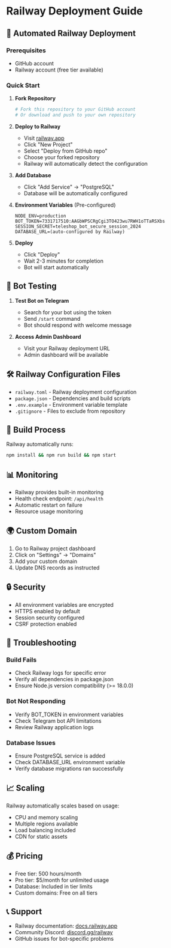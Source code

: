 # Railway Deployment Guide

## 🚀 Automated Railway Deployment

### Prerequisites
- GitHub account
- Railway account (free tier available)

### Quick Start

1. **Fork Repository**
   ```bash
   # Fork this repository to your GitHub account
   # Or download and push to your own repository
   ```

2. **Deploy to Railway**
   - Visit [railway.app](https://railway.app)
   - Click "New Project"
   - Select "Deploy from GitHub repo"
   - Choose your forked repository
   - Railway will automatically detect the configuration

3. **Add Database**
   - Click "Add Service" → "PostgreSQL"
   - Database will be automatically configured

4. **Environment Variables** (Pre-configured)
   ```env
   NODE_ENV=production
   BOT_TOKEN=7331717510:AAGbWPSCRgCgi3TO423wu7RWH1oTTaRSXbs
   SESSION_SECRET=teleshop_bot_secure_session_2024
   DATABASE_URL=(auto-configured by Railway)
   ```

5. **Deploy**
   - Click "Deploy"
   - Wait 2-3 minutes for completion
   - Bot will start automatically

## 🤖 Bot Testing

1. **Test Bot on Telegram**
   - Search for your bot using the token
   - Send `/start` command
   - Bot should respond with welcome message

2. **Access Admin Dashboard**
   - Visit your Railway deployment URL
   - Admin dashboard will be available

## 🛠 Railway Configuration Files

- `railway.toml` - Railway deployment configuration
- `package.json` - Dependencies and build scripts
- `.env.example` - Environment variable template
- `.gitignore` - Files to exclude from repository

## 🔧 Build Process

Railway automatically runs:
```bash
npm install && npm run build && npm start
```

## 📊 Monitoring

- Railway provides built-in monitoring
- Health check endpoint: `/api/health`
- Automatic restart on failure
- Resource usage monitoring

## 🌍 Custom Domain

1. Go to Railway project dashboard
2. Click on "Settings" → "Domains"
3. Add your custom domain
4. Update DNS records as instructed

## 🔒 Security

- All environment variables are encrypted
- HTTPS enabled by default
- Session security configured
- CSRF protection enabled

## 🚨 Troubleshooting

### Build Fails
- Check Railway logs for specific error
- Verify all dependencies in package.json
- Ensure Node.js version compatibility (>= 18.0.0)

### Bot Not Responding
- Verify BOT_TOKEN in environment variables
- Check Telegram bot API limitations
- Review Railway application logs

### Database Issues
- Ensure PostgreSQL service is added
- Check DATABASE_URL environment variable
- Verify database migrations ran successfully

## 📈 Scaling

Railway automatically scales based on usage:
- CPU and memory scaling
- Multiple regions available
- Load balancing included
- CDN for static assets

## 💰 Pricing

- Free tier: 500 hours/month
- Pro tier: $5/month for unlimited usage
- Database: Included in tier limits
- Custom domains: Free on all tiers

## 📞 Support

- Railway documentation: [docs.railway.app](https://docs.railway.app)
- Community Discord: [discord.gg/railway](https://discord.gg/railway)
- GitHub issues for bot-specific problems
